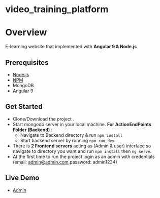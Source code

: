 # video_training_platform
# Overview

E-learning website that implemented with  **Angular 9 & Node.js**

## Prerequisites

 - [Node.js](https://nodejs.org/)
- [NPM](https://nodejs.org/)
- MongoDB
- Angular 9

 

## Get Started

 - Clone/Download the project .
 - Start mongodb server in your local machine.
  **For ActionEndPoints Folder (Backend)** :
   - Navigate to Backend directory & run `npm install`
   - Start backend server by running `npm run dev`.
 - There is **2 Frontend servers** acting as (Admin & user) interface so
 navigate to directory you want and run `npm install` then `ng serve`.
 - At the first time to run the project login as an admin with credentials (email: admin@admin.com,password: admin1234)
 
## Live Demo
- [Admin](https://drive.google.com/file/d/19rXtFNyPG_tUmcxM-3omahl-pj_Rthzs/view?fbclid=IwAR0-LrgW7E7qCd2cWG0MSIJLZnpjdfkQ3BOVrOmVrNsuFqTNbXu9Pjz47sE)

